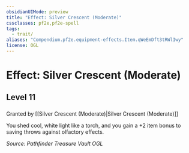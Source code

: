 ```yaml
---
obsidianUIMode: preview
title: "Effect: Silver Crescent (Moderate)"
cssclasses: pf2e,pf2e-spell
tags:
  - trait/
aliases: "Compendium.pf2e.equipment-effects.Item.qWeEmDft3tRWlIwy"
license: OGL
---
```

# Effect: Silver Crescent (Moderate)
## Level 11
### 






Granted by [[Silver Crescent (Moderate)|Silver Crescent (Moderate)]]

You shed cool, white light like a torch, and you gain a +2 item bonus to saving throws against olfactory effects.

*Source: Pathfinder Treasure Vault*
*OGL*